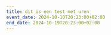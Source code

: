 ```yaml
---
title: dit is een test met uren
event_date: 2024-10-10T20:23:00+02:00
end_date: 2024-10-19T20:23:00+02:00
---
```

